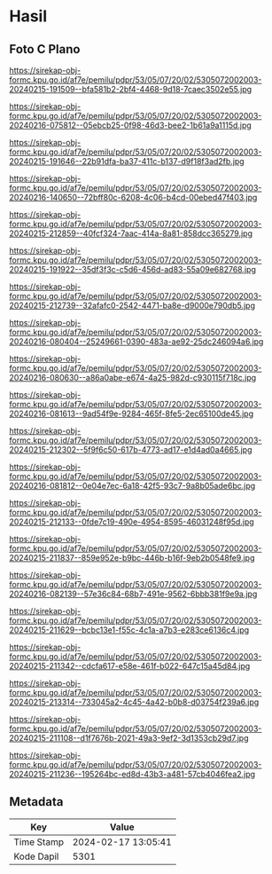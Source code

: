 # Hasil

## Foto C Plano

https://sirekap-obj-formc.kpu.go.id/af7e/pemilu/pdpr/53/05/07/20/02/5305072002003-20240215-191509--bfa581b2-2bf4-4468-9d18-7caec3502e55.jpg

https://sirekap-obj-formc.kpu.go.id/af7e/pemilu/pdpr/53/05/07/20/02/5305072002003-20240216-075812--05ebcb25-0f98-46d3-bee2-1b61a9a1115d.jpg

https://sirekap-obj-formc.kpu.go.id/af7e/pemilu/pdpr/53/05/07/20/02/5305072002003-20240215-191646--22b91dfa-ba37-411c-b137-d9f18f3ad2fb.jpg

https://sirekap-obj-formc.kpu.go.id/af7e/pemilu/pdpr/53/05/07/20/02/5305072002003-20240216-140650--72bff80c-6208-4c06-b4cd-00ebed47f403.jpg

https://sirekap-obj-formc.kpu.go.id/af7e/pemilu/pdpr/53/05/07/20/02/5305072002003-20240215-212859--40fcf324-7aac-414a-8a81-858dcc365279.jpg

https://sirekap-obj-formc.kpu.go.id/af7e/pemilu/pdpr/53/05/07/20/02/5305072002003-20240215-191922--35df3f3c-c5d6-456d-ad83-55a09e682768.jpg

https://sirekap-obj-formc.kpu.go.id/af7e/pemilu/pdpr/53/05/07/20/02/5305072002003-20240215-212739--32afafc0-2542-4471-ba8e-d9000e790db5.jpg

https://sirekap-obj-formc.kpu.go.id/af7e/pemilu/pdpr/53/05/07/20/02/5305072002003-20240216-080404--25249661-0390-483a-ae92-25dc246094a6.jpg

https://sirekap-obj-formc.kpu.go.id/af7e/pemilu/pdpr/53/05/07/20/02/5305072002003-20240216-080630--a86a0abe-e674-4a25-982d-c930115f718c.jpg

https://sirekap-obj-formc.kpu.go.id/af7e/pemilu/pdpr/53/05/07/20/02/5305072002003-20240216-081613--9ad54f9e-9284-465f-8fe5-2ec65100de45.jpg

https://sirekap-obj-formc.kpu.go.id/af7e/pemilu/pdpr/53/05/07/20/02/5305072002003-20240215-212302--5f9f6c50-617b-4773-ad17-e1d4ad0a4665.jpg

https://sirekap-obj-formc.kpu.go.id/af7e/pemilu/pdpr/53/05/07/20/02/5305072002003-20240216-081812--0e04e7ec-6a18-42f5-93c7-9a8b05ade6bc.jpg

https://sirekap-obj-formc.kpu.go.id/af7e/pemilu/pdpr/53/05/07/20/02/5305072002003-20240215-212133--0fde7c19-490e-4954-8595-46031248f95d.jpg

https://sirekap-obj-formc.kpu.go.id/af7e/pemilu/pdpr/53/05/07/20/02/5305072002003-20240215-211837--859e952e-b9bc-446b-b16f-9eb2b0548fe9.jpg

https://sirekap-obj-formc.kpu.go.id/af7e/pemilu/pdpr/53/05/07/20/02/5305072002003-20240216-082139--57e36c84-68b7-491e-9562-6bbb381f9e9a.jpg

https://sirekap-obj-formc.kpu.go.id/af7e/pemilu/pdpr/53/05/07/20/02/5305072002003-20240215-211629--bcbc13e1-f55c-4c1a-a7b3-e283ce6136c4.jpg

https://sirekap-obj-formc.kpu.go.id/af7e/pemilu/pdpr/53/05/07/20/02/5305072002003-20240215-211342--cdcfa617-e58e-461f-b022-647c15a45d84.jpg

https://sirekap-obj-formc.kpu.go.id/af7e/pemilu/pdpr/53/05/07/20/02/5305072002003-20240215-213314--733045a2-4c45-4a42-b0b8-d03754f239a6.jpg

https://sirekap-obj-formc.kpu.go.id/af7e/pemilu/pdpr/53/05/07/20/02/5305072002003-20240215-211108--d1f7676b-2021-49a3-9ef2-3d1353cb29d7.jpg

https://sirekap-obj-formc.kpu.go.id/af7e/pemilu/pdpr/53/05/07/20/02/5305072002003-20240215-211236--195264bc-ed8d-43b3-a481-57cb4046fea2.jpg


## Metadata

| Key        | Value               |
| ---------- | ------------------- |
| Time Stamp | 2024-02-17 13:05:41 |
| Kode Dapil | 5301                |




